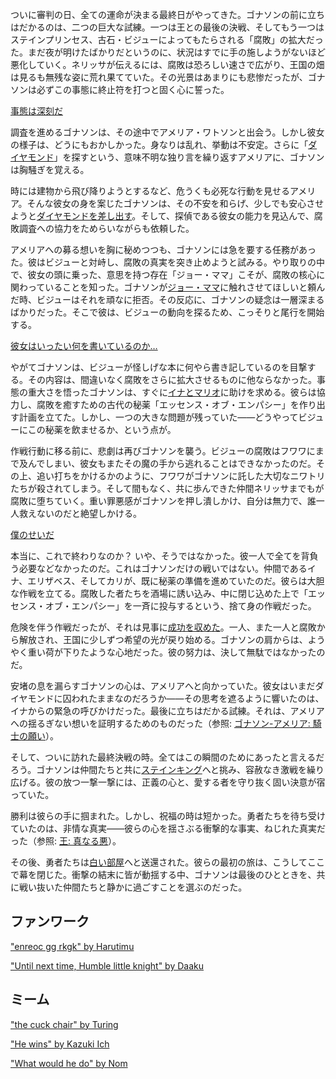 <!-- title: ゴナソン・G -->
<!-- status: 生存 -->

ついに審判の日、全ての運命が決まる最終日がやってきた。ゴナソンの前に立ちはだかるのは、二つの巨大な試練。一つは王との最後の決戦、そしてもう一つはステインプリンセス、古石・ビジューによってもたらされる「腐敗」の拡大だった。まだ夜が明けたばかりだというのに、状況はすでに手の施しようがないほど悪化していく。ネリッサが伝えるには、腐敗は恐ろしい速さで広がり、王国の畑は見るも無残な姿に荒れ果てていた。その光景はあまりにも悲惨だったが、ゴナソンは必ずこの事態に終止符を打つと固く心に誓った。

[事態は深刻だ](#embed:https://www.youtube.com/live/WvRIdaH107U?feature=shared&t=602)

調査を進めるゴナソンは、その途中でアメリア・ワトソンと出会う。しかし彼女の様子は、どうにもおかしかった。身なりは乱れ、挙動は不安定。さらに「[ダイヤモンド](https://www.youtube.com/live/WvRIdaH107U?feature=shared&t=727)」を探すという、意味不明な独り言を繰り返すアメリアに、ゴナソンは胸騒ぎを覚える。

時には建物から飛び降りようとするなど、危うくも必死な行動を見せるアメリア。そんな彼女の身を案じたゴナソンは、その不安を和らげ、少しでも安心させようと[ダイヤモンドを差し出す](https://www.youtube.com/live/WvRIdaH107U?feature=shared&t=1184)。そして、探偵である彼女の能力を見込んで、腐敗調査への協力をためらいながらも依頼した。

アメリアへの募る想いを胸に秘めつつも、ゴナソンには急を要する任務があった。彼はビジューと対峙し、腐敗の真実を突き止めようと試みる。やり取りの中で、彼女の頭に乗った、意思を持つ存在「ジョー・ママ」こそが、腐敗の核心に関わっていることを知った。ゴナソンが[ジョー・ママ](https://www.youtube.com/live/WvRIdaH107U?feature=shared&t=1606)に触れさせてほしいと頼んだ時、ビジューはそれを頑なに拒否。その反応に、ゴナソンの疑念は一層深まるばかりだった。そこで彼は、ビジューの動向を探るため、こっそりと尾行を開始する。

[彼女はいったい何を書いているのか…](#embed:https://www.youtube.com/live/WvRIdaH107U?si=s2n4Umcp_5FxRL8p&start=2535)

やがてゴナソンは、ビジューが怪しげな本に何やら書き記しているのを目撃する。その内容は、間違いなく腐敗をさらに拡大させるものに他ならなかった。事態の重大さを悟ったゴナソンは、すぐに[イナとマリオ](https://www.youtube.com/live/WvRIdaH107U?feature=shared&t=4187)に助けを求める。彼らは協力し、腐敗を癒すための古代の秘薬「エッセンス・オブ・エンパシー」を作り出す計画を立てた。しかし、一つの大きな問題が残っていた――どうやってビジューにこの秘薬を飲ませるか、という点が。

作戦行動に移る前に、悲劇は再びゴナソンを襲う。ビジューの腐敗はフワワにまで及んでしまい、彼女もまたその魔の手から逃れることはできなかったのだ。その上、追い打ちをかけるかのように、フワワがゴナソンに託した大切なニワトリたちが殺されてしまう。そして間もなく、共に歩んできた仲間ネリッサまでもが腐敗に堕ちていく。重い罪悪感がゴナソンを押し潰しかけ、自分は無力で、誰一人救えないのだと絶望しかける。

[僕のせいだ](#embed:https://www.youtube.com/live/WvRIdaH107U?feature=shared&t=6139)

本当に、これで終わりなのか？ いや、そうではなかった。彼一人で全てを背負う必要などなかったのだ。これはゴナソンだけの戦いではない。仲間であるイナ、エリザベス、そしてカリが、既に秘薬の準備を進めていたのだ。彼らは大胆な作戦を立てる。腐敗した者たちを酒場に誘い込み、中に閉じ込めた上で「エッセンス・オブ・エンパシー」を一斉に投与するという、捨て身の作戦だった。

危険を伴う作戦だったが、それは見事に[成功を収めた](https://www.youtube.com/live/WvRIdaH107U?feature=shared&t=7019)。一人、また一人と腐敗から解放され、王国に少しずつ希望の光が戻り始める。ゴナソンの肩からは、ようやく重い荷が下りたような心地だった。彼の努力は、決して無駄ではなかったのだ。

安堵の息を漏らすゴナソンの心は、アメリアへと向かっていた。彼女はいまだダイヤモンドに囚われたままなのだろうか――その思考を遮るように響いたのは、イナからの緊急の呼びかけだった。最後に立ちはだかる試練。それは、アメリアへの揺るぎない想いを証明するためのものだった（参照: [ゴナソン-アメリア: 騎士の願い](#edge:gigi-ame)）。

そして、ついに訪れた最終決戦の時。全てはこの瞬間のためにあったと言えるだろう。ゴナソンは仲間たちと共に[ステインキング](https://www.youtube.com/live/WvRIdaH107U?feature=shared&t=11048)へと挑み、容赦なき激戦を繰り広げる。彼の放つ一撃一撃には、正義の心と、愛する者を守り抜く固い決意が宿っていた。

勝利は彼らの手に掴まれた。しかし、祝福の時は短かった。勇者たちを待ち受けていたのは、非情な真実――彼らの心を揺さぶる衝撃的な事実、ねじれた真実だった（参照: [王: 真なる悪](#node:king)）。

その後、勇者たちは[白い部屋](https://www.youtube.com/live/WvRIdaH107U?feature=shared&t=12694)へと送還された。彼らの最初の旅は、こうしてここで幕を閉じた。衝撃の結末に皆が動揺する中、ゴナソンは最後のひとときを、共に戦い抜いた仲間たちと静かに過ごすことを選ぶのだった。

## ファンワーク

["enreoc gg rkgk" by Harutimu](https://x.com/harutimu_415/status/1862390625846304772)

["Until next time, Humble little knight" by Daaku](https://x.com/koizumi_arata/status/1833287158334939257)

## ミーム

["the cuck chair" by Turing](https://x.com/DoctorTuring/status/1831134511247089863)

["He wins" by Kazuki Ich](https://x.com/kazukiich/status/1832728799223673195)

["What would he do" by Nom](https://x.com/NomyWomy/status/1833337740441550885)
